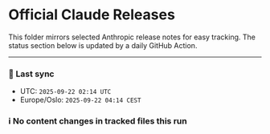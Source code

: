 # Official Claude Releases

This folder mirrors selected Anthropic release notes for easy tracking.
The status section below is updated by a daily GitHub Action.


---

<!-- sync-status:start -->

### 🔄 Last sync
- UTC: `2025-09-22 02:14 UTC`
- Europe/Oslo: `2025-09-22 04:14 CEST`

### ℹ️ No content changes in tracked files this run

<!-- sync-status:end -->
































